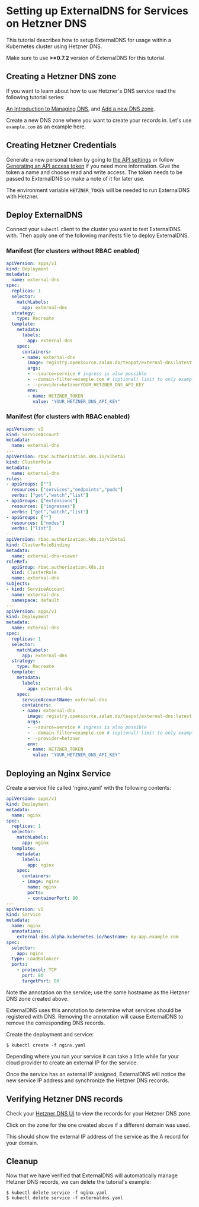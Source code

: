 # Setting up ExternalDNS for Services on Hetzner DNS

This tutorial describes how to setup ExternalDNS for usage within a Kubernetes cluster using Hetzner DNS.

Make sure to use **>=0.7.2** version of ExternalDNS for this tutorial.

## Creating a Hetzner DNS zone

If you want to learn about how to use Hetzner's DNS service read the following tutorial series:

[An Introduction to Managing DNS](https://wiki.hetzner.de/index.php/DNS_Overview), and [Add a new DNS zone](https://wiki.hetzner.de/index.php/Getting_started).

Create a new DNS zone where you want to create your records in. Let's use `example.com` as an example here.

## Creating Hetzner Credentials

Generate a new personal token by going to [the API settings](https://dns.hetzner.com/settings/api-token) or follow [Generating an API access token](https://wiki.hetzner.de/index.php/API_access_token) if you need more information. Give the token a name and choose read and write access. The token needs to be passed to ExternalDNS so make a note of it for later use.

The environment variable `HETZNER_TOKEN` will be needed to run ExternalDNS with Hetzner.

## Deploy ExternalDNS

Connect your `kubectl` client to the cluster you want to test ExternalDNS with.
Then apply one of the following manifests file to deploy ExternalDNS.

### Manifest (for clusters without RBAC enabled)
```yaml
apiVersion: apps/v1
kind: Deployment
metadata:
  name: external-dns
spec:
  replicas: 1
  selector:
    matchLabels:
      app: external-dns
  strategy:
    type: Recreate
  template:
    metadata:
      labels:
        app: external-dns
    spec:
      containers:
      - name: external-dns
        image: registry.opensource.zalan.do/teapot/external-dns:latest
        args:
        - --source=service # ingress is also possible
        - --domain-filter=example.com # (optional) limit to only example.com domains; change to match the zone created above.
        - --provider=hetznerYOUR_HETZNER_DNS_API_KEY
        env:
        - name: HETZNER_TOKEN
          value: "YOUR_HETZNER_DNS_API_KEY"
```

### Manifest (for clusters with RBAC enabled)
```yaml
apiVersion: v1
kind: ServiceAccount
metadata:
  name: external-dns
---
apiVersion: rbac.authorization.k8s.io/v1beta1
kind: ClusterRole
metadata:
  name: external-dns
rules:
- apiGroups: [""]
  resources: ["services","endpoints","pods"]
  verbs: ["get","watch","list"]
- apiGroups: ["extensions"] 
  resources: ["ingresses"] 
  verbs: ["get","watch","list"]
- apiGroups: [""]
  resources: ["nodes"]
  verbs: ["list"]
---
apiVersion: rbac.authorization.k8s.io/v1beta1
kind: ClusterRoleBinding
metadata:
  name: external-dns-viewer
roleRef:
  apiGroup: rbac.authorization.k8s.io
  kind: ClusterRole
  name: external-dns
subjects:
- kind: ServiceAccount
  name: external-dns
  namespace: default
---
apiVersion: apps/v1
kind: Deployment
metadata:
  name: external-dns
spec:
  replicas: 1
  selector:
    matchLabels:
      app: external-dns
  strategy:
    type: Recreate
  template:
    metadata:
      labels:
        app: external-dns
    spec:
      serviceAccountName: external-dns
      containers:
      - name: external-dns
        image: registry.opensource.zalan.do/teapot/external-dns:latest
        args:
        - --source=service # ingress is also possible
        - --domain-filter=example.com # (optional) limit to only example.com domains; change to match the zone created above.
        - --provider=hetzner
        env:
        - name: HETZNER_TOKEN
          value: "YOUR_HETZNER_DNS_API_KEY"
```


## Deploying an Nginx Service

Create a service file called 'nginx.yaml' with the following contents:

```yaml
apiVersion: apps/v1
kind: Deployment
metadata:
  name: nginx
spec:
  replicas: 1
  selector:
    matchLabels:
      app: nginx
  template:
    metadata:
      labels:
        app: nginx
    spec:
      containers:
      - image: nginx
        name: nginx
        ports:
        - containerPort: 80
---
apiVersion: v1
kind: Service
metadata:
  name: nginx
  annotations:
    external-dns.alpha.kubernetes.io/hostname: my-app.example.com
spec:
  selector:
    app: nginx
  type: LoadBalancer
  ports:
    - protocol: TCP
      port: 80
      targetPort: 80
```

Note the annotation on the service; use the same hostname as the Hetzner DNS zone created above.

ExternalDNS uses this annotation to determine what services should be registered with DNS. Removing the annotation will cause ExternalDNS to remove the corresponding DNS records.

Create the deployment and service:

```console
$ kubectl create -f nginx.yaml
```

Depending where you run your service it can take a little while for your cloud provider to create an external IP for the service.

Once the service has an external IP assigned, ExternalDNS will notice the new service IP address and synchronize the Hetzner DNS records.

## Verifying Hetzner DNS records

Check your [Hetzner DNS UI](https://dns.hetzner.com/) to view the records for your Hetzner DNS zone.

Click on the zone for the one created above if a different domain was used.

This should show the external IP address of the service as the A record for your domain.

## Cleanup

Now that we have verified that ExternalDNS will automatically manage Hetzner DNS records, we can delete the tutorial's example:

```
$ kubectl delete service -f nginx.yaml
$ kubectl delete service -f externaldns.yaml
```
